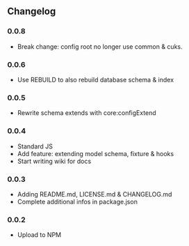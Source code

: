 ## Changelog

### 0.0.8

- Break change: config root no longer use common & cuks.

### 0.0.6

- Use REBUILD to also rebuild database schema & index


### 0.0.5

- Rewrite schema extends with core:configExtend

### 0.0.4

- Standard JS
- Add feature: extending model schema, fixture & hooks
- Start writing wiki for docs

### 0.0.3

- Adding README.md, LICENSE.md & CHANGELOG.md
- Complete additional infos in package.json

### 0.0.2

- Upload to NPM
